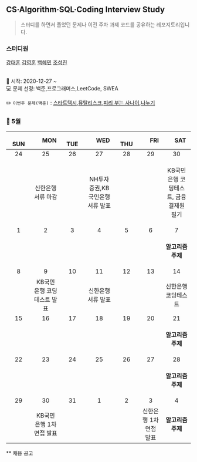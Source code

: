 ## CS·Algorithm·SQL·Coding Interview Study
<blockquote>스터디를 하면서 풀었던 문제나 이전 주차 과제 코드를 공유하는 레포지토리입니다.</blockquote>

### 스터디원

[강태훈](https://github.com/shuttlecock0) [김영훈](https://github.com/kim0hoon) [백혜민](https://github.com/HyeminBaek) [조성진](https://github.com/noel7781)

<br> 📌 시작: 2020-12-27 ~
<br> 💻 문제 선정: 백준,프로그래머스,LeetCode, SWEA

✏️ `이번주 문제(백준)` : [스타트택시](https://www.acmicpc.net/problem/19238),[뮤탈리스크](https://www.acmicpc.net/problem/12869),[피리 부는 사나이](https://www.acmicpc.net/problem/16724),[나누기](https://www.acmicpc.net/problem/21757)

<h3> 📅 5월 </h3>

|　  SUN　  |　  MON　  |　  TUE　  |　  WED　  |　  THU　  |　  FRI　  |　  SAT　  |
|:---:|:---:|:---:|:---:|:---:|:---:|:---:|
|   24   |   25   |   26   |   27   |   28   |   29   |   30   |
||신한은행 서류 마감||NH투자증권,KB국민은행 서류 발표|||<p>KB국민은행 코딩테스트, 금융결제원 필기</p>|
|   1   |   2   |   3   |   4   |   5   |   6   |   7   |
|||||||<p><b>알고리즘 주제</b> </p>|
|   8   |   9   |   10   |   11   |   12   |   13   |   14   |
||KB국민은행 코딩테스트 발표||신한은행 서류 발표|||신한은행 코딩테스트|
|   15   |   16   |   17   |   18   |   19   |   20   |   21   |
|||||||<p><b>알고리즘 주제</b> </p>|
|   22   |   23   |   24   |   25   |   26   |   27   |   28   |
|||||||<p><b>알고리즘 주제</b></p>|
|   29   |   30   |   31   |   1   |   2   |   3   |   4   |
||KB국민은행 1차 면접 발표||||신한은행 1차 면접 발표|<p><b>알고리즘 주제</b> </p>|



** 채용 공고

